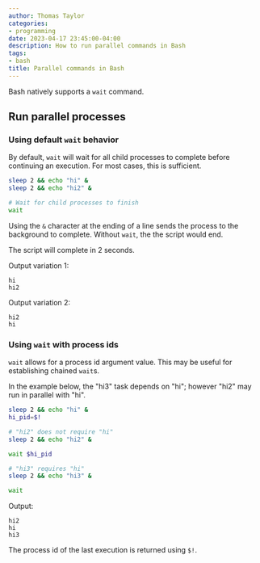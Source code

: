 ```yaml
---
author: Thomas Taylor
categories:
- programming
date: 2023-04-17 23:45:00-04:00
description: How to run parallel commands in Bash
tags:
- bash
title: Parallel commands in Bash
---
```


Bash natively supports a `wait` command. 

## Run parallel processes

### Using default `wait` behavior

By default, `wait` will wait for all child processes to complete before continuing an execution. For most cases, this is sufficient.

```bash
sleep 2 && echo "hi" &
sleep 2 && echo "hi2" &

# Wait for child processes to finish
wait
```

Using the `&` character at the ending of a line sends the process to the background to complete. Without `wait`, the the script would end.

The script will complete in 2 seconds.

Output variation 1:

```text
hi
hi2
```

Output variation 2:

```text
hi2
hi
```

### Using `wait` with process ids

`wait` allows for a process id argument value. This may be useful for establishing chained `wait`s. 

In the example below, the "hi3" task depends on "hi"; however "hi2" may run in parallel with "hi".

```bash
sleep 2 && echo "hi" &
hi_pid=$!

# "hi2" does not require "hi"
sleep 2 && echo "hi2" &

wait $hi_pid

# "hi3" requires "hi"
sleep 2 && echo "hi3" &

wait
```

Output:

```text
hi2
hi
hi3
```

The process id of the last execution is returned using `$!`.